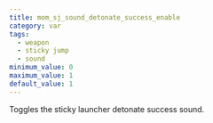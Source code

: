 ```yaml
---
title: mom_sj_sound_detonate_success_enable
category: var
tags:
  - weapon
  - sticky jump
  - sound
minimum_value: 0
maximum_value: 1
default_value: 1
---
```


Toggles the sticky launcher detonate success sound.
